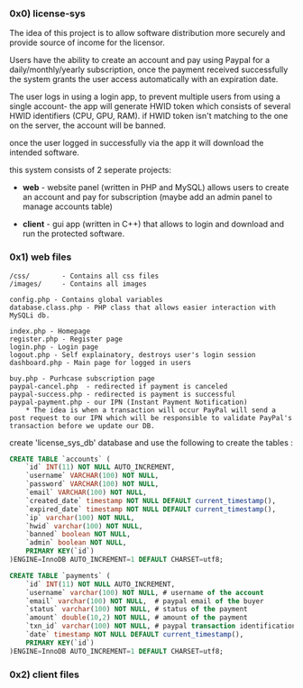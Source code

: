 ### 0x0) license-sys

The idea of this project is to allow software distribution more securely and provide source of income for the licensor.

Users have the ability to create an account and pay using Paypal for a daily/monthly/yearly subscription, 
once the payment received successfully the system grants the user access automatically with an expiration date.

The user logs in using a login app, to prevent multiple users from using a single account- the app 
will generate HWID token which consists of several HWID identifiers (CPU, GPU, RAM).
if HWID token isn't matching to the one on the server, the account will be banned.

once the user logged in successfully via the app it will download the intended software.

this system consists of 2 seperate projects:

* **web** - website panel (written in PHP and MySQL) allows users to create an account and pay for subscription (maybe add an admin panel to manage accounts table)

* **client** - gui app (written in C++) that allows to login and download and run the protected software. 

### 0x1) web files

```
/css/        - Contains all css files
/images/     - Contains all images

config.php - Contains global variables
database.class.php - PHP class that allows easier interaction with MySQLi db.

index.php - Homepage
register.php - Register page
login.php - Login page
logout.php - Self explainatory, destroys user's login session
dashboard.php - Main page for logged in users 

buy.php - Purhcase subscription page
paypal-cancel.php  - redirected if payment is canceled
paypal-success.php - redirected is payment is successful
paypal-payment.php - our IPN (Instant Payment Notification) 
    * The idea is when a transaction will occur PayPal will send a post request to our IPN which will be responsible to validate PayPal's transaction before we update our DB.

```

create 'license_sys_db' database and use the following to create the tables : 

```sql
CREATE TABLE `accounts` (
    `id` INT(11) NOT NULL AUTO_INCREMENT,
    `username` VARCHAR(100) NOT NULL,
    `password` VARCHAR(100) NOT NULL,
    `email` VARCHAR(100) NOT NULL,
    `created_date` timestamp NOT NULL DEFAULT current_timestamp(),
    `expired_date` timestamp NOT NULL DEFAULT current_timestamp(),
    `ip` varchar(100) NOT NULL,
    `hwid` varchar(100) NOT NULL,
    `banned` boolean NOT NULL,
    `admin` boolean NOT NULL,
    PRIMARY KEY(`id`)
)ENGINE=InnoDB AUTO_INCREMENT=1 DEFAULT CHARSET=utf8;

CREATE TABLE `payments` (
    `id` INT(11) NOT NULL AUTO_INCREMENT,
    `username` varchar(100) NOT NULL, # username of the account
    `email` varchar(100) NOT NULL,  # paypal email of the buyer
    `status` varchar(100) NOT NULL, # status of the payment
    `amount` double(10,2) NOT NULL, # amount of the payment
    `txn_id` varchar(100) NOT NULL, # paypal transaction identification number for the payment
    `date` timestamp NOT NULL DEFAULT current_timestamp(),
    PRIMARY KEY(`id`)
)ENGINE=InnoDB AUTO_INCREMENT=1 DEFAULT CHARSET=utf8;
```

### 0x2) client files
